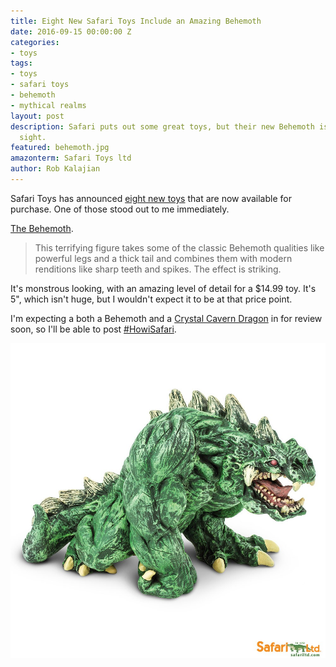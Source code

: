 ```yaml
---
title: Eight New Safari Toys Include an Amazing Behemoth
date: 2016-09-15 00:00:00 Z
categories:
- toys
tags:
- toys
- safari toys
- behemoth
- mythical realms
layout: post
description: Safari puts out some great toys, but their new Behemoth is an impressive
  sight.
featured: behemoth.jpg
amazonterm: Safari Toys ltd
author: Rob Kalajian
---
```


Safari Toys has announced [eight new toys](https://www.safariltd.com/new-dragon-animal-dinosaur-toys/?mc_cid=086c062ed3&mc_eid=1308119b49) that are now available for purchase. One of those stood out to me immediately.

[The Behemoth](https://www.safariltd.com/behemoth?mc_cid=086c062ed3&mc_eid=1308119b49).

> This terrifying figure takes some of the classic Behemoth qualities like powerful legs and a thick tail and combines them with modern renditions like sharp teeth and spikes. The effect is striking.

It's monstrous looking, with an amazing level of detail for a $14.99 toy. It's 5", which isn't huge, but I wouldn't expect it to be at that price point.

I'm expecting a both a Behemoth and a [Crystal Cavern Dragon](https://www.safariltd.com/crystal-cavern-dragon) in for review soon, so I'll be able to post [#HowiSafari](https://twitter.com/search?q=%23HowiSafari&src=typd).

![Behemoth](/images/safaritoys/behemoth.jpg)
